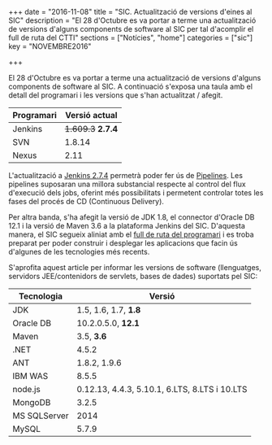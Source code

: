 +++
date        = "2016-11-08"
title       = "SIC. Actualització de versions d'eines al SIC"
description = "El 28 d'Octubre es va portar a terme una actualització de versions d'alguns components de software al SIC per tal d'acomplir el full de ruta del CTTI"
sections    = ["Notícies", "home"]
categories  = ["sic"]
key         = "NOVEMBRE2016"

+++

El 28 d'Octubre es va portar a terme una actualització de versions d'alguns components de software al SIC. A continuació s'exposa una taula amb el detall del programari i les versions que s'han actualitzat / afegit.


|Programari|Versió actual|
|------------|-------------|
|Jenkins|~~1.609.3~~  **2.7.4**|
|SVN|1.8.14|
|Nexus|2.11|


L'actualització a [Jenkins 2.7.4](https://jenkins.io/2.0/) permetrà poder fer ús de [Pipelines](https://jenkins.io/doc/book/pipeline/). Les pipelines suposaran una millora substancial respecte al control del flux d'execució dels jobs, oferint més possibilitats i permetent controlar totes les fases del procés de CD (Continuous Delivery).

Per altra banda, s'ha afegit la versió de JDK 1.8, el connector d'Oracle DB 12.1 i la versió de Maven 3.6 a la plataforma Jenkins del SIC. D'aquesta manera, el SIC segueix aliniat amb el [full de ruta del programari](https://portic.ctti.gencat.cat/les_tic/Normativa/arquitectura/Documents/Full%20de%20Ruta%20del%20Programari.pdf) i es troba preparat per poder construir i desplegar les aplicacions que facin ús d'algunes de les tecnologies més recents.

S'aprofita aquest article per informar les versions de software (llenguatges, servidors JEE/contenidors de servlets, bases de dades) suportats pel SIC:

|Tecnologia|Versió|
|----------------------|-------------|
|JDK|1.5, 1.6, 1.7, **1.8**|
|Oracle DB|10.2.0.5.0, **12.1**|
|Maven|3.5, **3.6**|
|.NET|4.5.2|
|ANT|1.8.2, 1.9.6|
|IBM WAS|8.5.5|
|node.js|0.12.13, 4.4.3, 5.10.1, 6.LTS, 8.LTS i 10.LTS|
|MongoDB|3.2.5|
|MS SQLServer|2014|
|MySQL|5.7.9|
